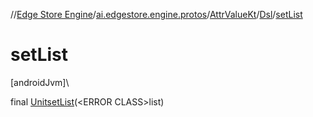 //[Edge Store Engine](../../../../index.md)/[ai.edgestore.engine.protos](../../index.md)/[AttrValueKt](../index.md)/[Dsl](index.md)/[setList](set-list.md)

# setList

[androidJvm]\

final [Unit](https://kotlinlang.org/api/latest/jvm/stdlib/kotlin/-unit/index.html)[setList](set-list.md)(&lt;ERROR CLASS&gt;list)

